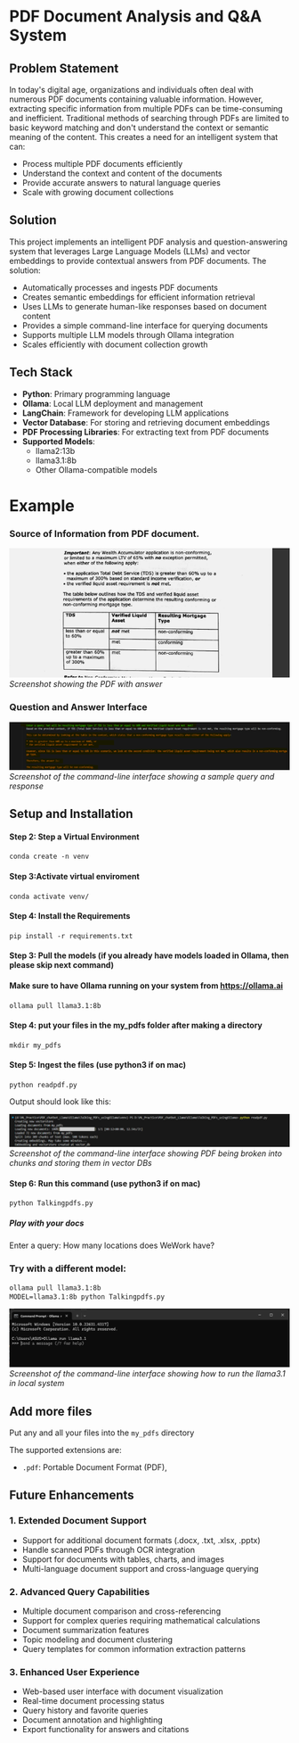 # PDF Document Analysis and Q&A System

## Problem Statement

In today's digital age, organizations and individuals often deal with numerous PDF documents containing valuable information. However, extracting specific information from multiple PDFs can be time-consuming and inefficient. Traditional methods of searching through PDFs are limited to basic keyword matching and don't understand the context or semantic meaning of the content. This creates a need for an intelligent system that can:

- Process multiple PDF documents efficiently
- Understand the context and content of the documents
- Provide accurate answers to natural language queries
- Scale with growing document collections

## Solution

This project implements an intelligent PDF analysis and question-answering system that leverages Large Language Models (LLMs) and vector embeddings to provide contextual answers from PDF documents. The solution:

- Automatically processes and ingests PDF documents
- Creates semantic embeddings for efficient information retrieval
- Uses LLMs to generate human-like responses based on document content
- Provides a simple command-line interface for querying documents
- Supports multiple LLM models through Ollama integration
- Scales efficiently with document collection growth

## Tech Stack

- **Python**: Primary programming language
- **Ollama**: Local LLM deployment and management
- **LangChain**: Framework for developing LLM applications
- **Vector Database**: For storing and retrieving document embeddings
- **PDF Processing Libraries**: For extracting text from PDF documents
- **Supported Models**:
  - llama2:13b
  - llama3.1:8b
  - Other Ollama-compatible models

# Example

### Source of Information from PDF document.

![PDF Ingestion Process](screenshots/Source_Mortgage_confermation.png)
_Screenshot showing the PDF with answer_

### Question and Answer Interface

![Query Interface](screenshots/Mortgage_confermation.png)
_Screenshot of the command-line interface showing a sample query and response_

## Setup and Installation

#### Step 2: Step a Virtual Environment

```
conda create -n venv
```

#### Step 3:Activate virtual enviroment

```
conda activate venv/
```

#### Step 4: Install the Requirements

```
pip install -r requirements.txt
```

#### Step 3: Pull the models (if you already have models loaded in Ollama, then please skip next command)

#### Make sure to have Ollama running on your system from https://ollama.ai

```
ollama pull llama3.1:8b
```

#### Step 4: put your files in the my_pdfs folder after making a directory

```
mkdir my_pdfs
```

#### Step 5: Ingest the files (use python3 if on mac)

```
python readpdf.py
```

Output should look like this:

![Reading the PDF](screenshots/Reading_pdf.png)
_Screenshot of the command-line interface showing PDF being broken into chunks and storing them in vector DBs_

#### Step 6: Run this command (use python3 if on mac)

```
python Talkingpdfs.py
```

##### Play with your docs

Enter a query: How many locations does WeWork have?

### Try with a different model:

```
ollama pull llama3.1:8b
MODEL=llama3.1:8b python Talkingpdfs.py
```

![Invoking the Llama model in local machine](screenshots/invoking_llama.png)
_Screenshot of the command-line interface showing how to run the llama3.1 in local system_

## Add more files

Put any and all your files into the `my_pdfs` directory

The supported extensions are:

- `.pdf`: Portable Document Format (PDF),

## Future Enhancements

### 1. Extended Document Support

- Support for additional document formats (.docx, .txt, .xlsx, .pptx)
- Handle scanned PDFs through OCR integration
- Support for documents with tables, charts, and images
- Multi-language document support and cross-language querying

### 2. Advanced Query Capabilities

- Multiple document comparison and cross-referencing
- Support for complex queries requiring mathematical calculations
- Document summarization features
- Topic modeling and document clustering
- Query templates for common information extraction patterns

### 3. Enhanced User Experience

- Web-based user interface with document visualization
- Real-time document processing status
- Query history and favorite queries
- Document annotation and highlighting
- Export functionality for answers and citations
